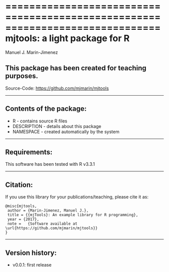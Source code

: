 ==============================================================================
mjtools: a light package for R
==============================================================================
Manuel J. Marin-Jimenez

This package has been created for teaching purposes.
--------------------------------------------------------------------------------

   Source-Code:   https://github.com/mjmarin/mjtools

--------------------------------------------------------------------------------
Contents of the package:
--------------------------------------------------------------------------------
- R - contains source R files
- DESCRIPTION - details about this package
- NAMESPACE - created automatically by the system

--------------------------------------------------------------------------------
Requirements:
--------------------------------------------------------------------------------
This software has been tested with R v3.3.1

--------------------------------------------------------------------------------
Citation:
--------------------------------------------------------------------------------
If you use this library for your publications/teaching, please cite it as:
```
@misc{mjtools,
 author = {Marin-Jimenez, Manuel J.},
 title = {{mjTools}: An example library for R programming},
 year = {2017},
 note =   {Software available at \url{https://github.com/mjmarin/mjtools}}
}
```
--------------------------------------------------------------------------------
Version history:
--------------------------------------------------------------------------------
 - v0.0.1: first release
